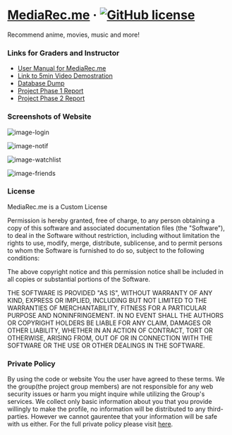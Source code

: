 # [MediaRec.me](https://github.com/bedr2341/MediaRec.m) &middot; [![GitHub license](https://img.shields.io/badge/license-Custom-blue.svg)](https://github.com/bedr2341/MediaRec.me/blob/master/LICENSE.md) 

Recommend anime, movies, music and more!

### Links for Graders and Instructor

* [User Manual for MediaRec.me](https://github.com/bedr2341/MediaRec.me/wiki/User-Manual)
* [Link to 5min Video Demostration](https://youtu.be/h5UbNDP7w2k)
* [Database Dump](https://github.com/bedr2341/MediaRec.me/blob/master/Database/DatabaseDump-userdata-aws)
* [Project Phase 1 Report](https://github.com/bedr2341/MediaRec.me/wiki/Phase-1-Project-Report)
* [Project Phase 2 Report](https://github.com/bedr2341/MediaRec.me/wiki/Phase-2-Project-Report)

### Screenshots of Website


![image-login](https://user-images.githubusercontent.com/43308680/144004921-476f534b-72c7-462f-bfd8-2c0f2ddf92f9.png)

![image-notif](https://user-images.githubusercontent.com/43308680/144004942-7427353b-d3cc-48f5-a7e6-a93ceae3a4b6.png)

![image-watchlist](https://user-images.githubusercontent.com/43308680/144004997-c00f42ed-9720-4dc6-a900-a25eb45017e0.png)

![image-friends](https://user-images.githubusercontent.com/43308680/144005053-48cc1cc5-d543-4841-9324-de2a6ee97d21.png)


### License

MediaRec.me is a Custom License

Permission is hereby granted, free of charge, to any person obtaining a copy of this software and associated documentation files (the "Software"), to deal in the Software without restriction, including without limitation the rights to use, modify, merge, distribute, sublicense, and to permit persons to whom the Software is furnished to do so, subject to the following conditions:

The above copyright notice and this permission notice shall be included in all copies or substantial portions of the Software.

THE SOFTWARE IS PROVIDED "AS IS", WITHOUT WARRANTY OF ANY KIND, EXPRESS OR IMPLIED, INCLUDING BUT NOT LIMITED TO THE WARRANTIES OF MERCHANTABILITY, FITNESS FOR A PARTICULAR PURPOSE AND NONINFRINGEMENT. IN NO EVENT SHALL THE AUTHORS OR COPYRIGHT HOLDERS BE LIABLE FOR ANY CLAIM, DAMAGES OR OTHER LIABILITY, WHETHER IN AN ACTION OF CONTRACT, TORT OR OTHERWISE, ARISING FROM, OUT OF OR IN CONNECTION WITH THE SOFTWARE OR THE USE OR OTHER DEALINGS IN THE SOFTWARE.


### Private Policy

By using the code or website You the user have agreed to these terms. We  the group(the project group members) are not responsible for any web security issues or harm you might inquire while utilizing the Group's services. We collect only basic information about you that you provide willingly to make the profile, no information will be distributed to any third-parties. However we cannot gaurentee that your information will be safe with us either. For the full private policy please visit [here](https://github.com/bedr2341/MediaRec.me/wiki/Private-Policy).
